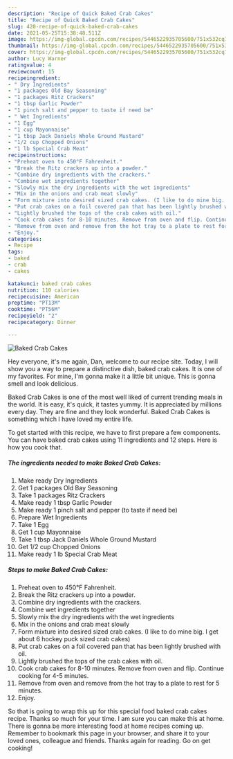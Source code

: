 ```yaml
---
description: "Recipe of Quick Baked Crab Cakes"
title: "Recipe of Quick Baked Crab Cakes"
slug: 420-recipe-of-quick-baked-crab-cakes
date: 2021-05-25T15:38:48.511Z
image: https://img-global.cpcdn.com/recipes/5446522935705600/751x532cq70/baked-crab-cakes-recipe-main-photo.jpg
thumbnail: https://img-global.cpcdn.com/recipes/5446522935705600/751x532cq70/baked-crab-cakes-recipe-main-photo.jpg
cover: https://img-global.cpcdn.com/recipes/5446522935705600/751x532cq70/baked-crab-cakes-recipe-main-photo.jpg
author: Lucy Warner
ratingvalue: 4
reviewcount: 15
recipeingredient:
- " Dry Ingredients"
- "1 packages Old Bay Seasoning"
- "1 packages Ritz Crackers"
- "1 tbsp Garlic Powder"
- "1 pinch salt and pepper to taste if need be"
- " Wet Ingredients"
- "1 Egg"
- "1 cup Mayonnaise"
- "1 tbsp Jack Daniels Whole Ground Mustard"
- "1/2 cup Chopped Onions"
- "1 lb Special Crab Meat"
recipeinstructions:
- "Preheat oven to 450°F Fahrenheit."
- "Break the Ritz crackers up into a powder."
- "Combine dry ingredients with the crackers."
- "Combine wet ingredients together"
- "Slowly mix the dry ingredients with the wet ingredients"
- "Mix in the onions and crab meat slowly"
- "Form mixture into desired sized crab cakes. (I like to do mine big. I get about 6 hockey puck sized crab cakes)"
- "Put crab cakes on a foil covered pan that has been lightly brushed with oil."
- "Lightly brushed the tops of the crab cakes with oil."
- "Cook crab cakes for 8-10 minutes. Remove from oven and flip. Continue cooking for 4-5 minutes."
- "Remove from oven and remove from the hot tray to a plate to rest for 5 minutes."
- "Enjoy."
categories:
- Recipe
tags:
- baked
- crab
- cakes

katakunci: baked crab cakes 
nutrition: 110 calories
recipecuisine: American
preptime: "PT13M"
cooktime: "PT56M"
recipeyield: "2"
recipecategory: Dinner

---
```



![Baked Crab Cakes](https://img-global.cpcdn.com/recipes/5446522935705600/751x532cq70/baked-crab-cakes-recipe-main-photo.jpg)

Hey everyone, it's me again, Dan, welcome to our recipe site. Today, I will show you a way to prepare a distinctive dish, baked crab cakes. It is one of my favorites. For mine, I'm gonna make it a little bit unique. This is gonna smell and look delicious.



Baked Crab Cakes is one of the most well liked of current trending meals in the world. It is easy, it's quick, it tastes yummy. It is appreciated by millions every day. They are fine and they look wonderful. Baked Crab Cakes is something which I have loved my entire life.


To get started with this recipe, we have to first prepare a few components. You can have baked crab cakes using 11 ingredients and 12 steps. Here is how you cook that.

<!--inarticleads1-->

##### The ingredients needed to make Baked Crab Cakes:

1. Make ready  Dry Ingredients
1. Get 1 packages Old Bay Seasoning
1. Take 1 packages Ritz Crackers
1. Make ready 1 tbsp Garlic Powder
1. Make ready 1 pinch salt and pepper (to taste if need be)
1. Prepare  Wet Ingredients
1. Take 1 Egg
1. Get 1 cup Mayonnaise
1. Take 1 tbsp Jack Daniels Whole Ground Mustard
1. Get 1/2 cup Chopped Onions
1. Make ready 1 lb Special Crab Meat




<!--inarticleads2-->

##### Steps to make Baked Crab Cakes:

1. Preheat oven to 450°F Fahrenheit.
1. Break the Ritz crackers up into a powder.
1. Combine dry ingredients with the crackers.
1. Combine wet ingredients together
1. Slowly mix the dry ingredients with the wet ingredients
1. Mix in the onions and crab meat slowly
1. Form mixture into desired sized crab cakes. (I like to do mine big. I get about 6 hockey puck sized crab cakes)
1. Put crab cakes on a foil covered pan that has been lightly brushed with oil.
1. Lightly brushed the tops of the crab cakes with oil.
1. Cook crab cakes for 8-10 minutes. Remove from oven and flip. Continue cooking for 4-5 minutes.
1. Remove from oven and remove from the hot tray to a plate to rest for 5 minutes.
1. Enjoy.




So that is going to wrap this up for this special food baked crab cakes recipe. Thanks so much for your time. I am sure you can make this at home. There is gonna be more interesting food at home recipes coming up. Remember to bookmark this page in your browser, and share it to your loved ones, colleague and friends. Thanks again for reading. Go on get cooking!
